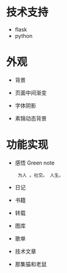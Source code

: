 # 技术支持

* flask
* python  

# 外观

* 背景

* 页面中间渐变

* 字体阴影

* 素锦动态背景


# 功能实现

* 感悟 Green note

  ```
   为人 。社交。 人生。
  ```

* 日记
* 书籍
* 转载
* 图库
* 歌单
* 技术文章
* 那集猫和老鼠
